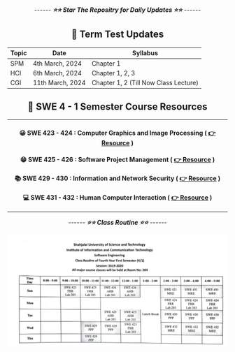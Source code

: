 <div align = "center">

_------ **⭐⭐ Star The Repositry for Daily Updates ⭐⭐** ------_

## 🍂 Term Test Updates
| Topic | Date             | Syllabus                  |
|-------|------------------|---------------------------|
| SPM   | 4th March, 2024  | Chapter 1                 |
| HCI   | 6th March, 2024  | Chapter 1, 2, 3           |
| CGI   | 11th March, 2024 | Chapter 1, 2 (Till Now Class Lecture)  |


## 🍂 SWE 4 - 1 Semester Course Resources

<hr>

#### 😀 SWE 423 - 424 : Computer Graphics and Image Processing ( [👉 Resource](./Computer%20Graphics%20and%20Image%20Processing/) )

#### 😁 SWE 425 - 426 : Software Project Management ( [👉 Resource](./Software%20Project%20Management/) )

#### 📚 SWE 429 - 430 : Information and Network Security ( [👉 Resource](./Information%20and%20Network%20Security/) )

#### 💻 SWE 431 - 432 : Human Computer Interaction ( [👉 Resource](./Human%20Computer%20Interaction/) )

<hr>

_------ **⭐⭐ Class Routine ⭐⭐** ------_

![Alt text](Class-Routine.png)

</div>
